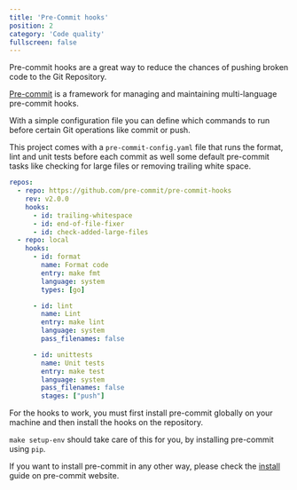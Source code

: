 ```yaml
---
title: 'Pre-Commit hooks'
position: 2
category: 'Code quality'
fullscreen: false
---
```


Pre-commit hooks are a great way to reduce the chances of pushing broken code to the Git Repository.

[Pre-commit](https://pre-commit.com/) is a framework for managing and maintaining multi-language pre-commit hooks.

With a simple configuration file you can define which commands to run before certain Git operations like commit or push.

This project comes with a `pre-commit-config.yaml` file that runs the format, lint and unit tests before each commit as well some default pre-commit tasks like checking for large files or removing trailing white space.

```yaml
repos:
  - repo: https://github.com/pre-commit/pre-commit-hooks
    rev: v2.0.0
    hooks:
      - id: trailing-whitespace
      - id: end-of-file-fixer
      - id: check-added-large-files
  - repo: local
    hooks:
      - id: format
        name: Format code
        entry: make fmt
        language: system
        types: [go]

      - id: lint
        name: Lint
        entry: make lint
        language: system
        pass_filenames: false

      - id: unittests
        name: Unit tests
        entry: make test
        language: system
        pass_filenames: false
        stages: ["push"]
```

For the hooks to work, you must first install pre-commit globally on your machine and then install the hooks on the repository. 

`make setup-env` should take care of this for you, by installing pre-commit using `pip`.
 
 If you want to install pre-commit in any other way, please check the [install](https://pre-commit.com/#install) guide on pre-commit website.



